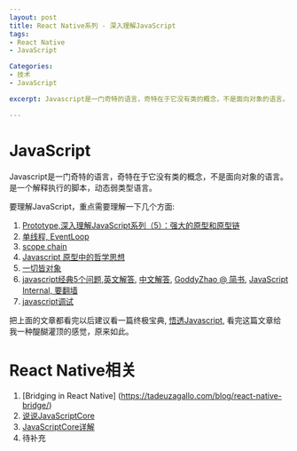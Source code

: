 ```yaml
---
layout: post
title: React Native系列 - 深入理解JavaScript
tags:
- React Native
- JavaScript

Categories:
- 技术
- JavaScript

excerpt: Javascript是一门奇特的语言，奇特在于它没有类的概念，不是面向对象的语言。是一个解释执行的脚本，动态弱类型语言。 当然，JavaScript被骂的也特别多，没办法，这门语言对整个互联网影响太深了，现在node.js, React Native起来以后整个生态圈跟庞大，只会有更多的人被迫跳到这个坑里来。

---
```


# JavaScript
Javascript是一门奇特的语言，奇特在于它没有类的概念，不是面向对象的语言。是一个解释执行的脚本，动态弱类型语言。

要理解JavaScript，重点需要理解一下几个方面:

1. [Prototype,深入理解JavaScript系列（5）：强大的原型和原型链](http://www.cnblogs.com/TomXu/archive/2012/01/05/2305453.html)
2. [单线程, EventLoop](http://www.ruanyifeng.com/blog/2014/10/event-loop.html)
3. [scope chain](http://www.cnblogs.com/riccc/archive/2008/02/15/javascript-object-model-execution-model.html)
4. [Javascript 原型中的哲学思想](http://huang-jerryc.com/2016/06/28/JavaScript%E5%8E%9F%E5%9E%8B%E4%B8%AD%E7%9A%84%E5%93%B2%E5%AD%A6%E6%80%9D%E6%83%B3/)
4. [一切皆对象](http://www.cnblogs.com/renlong0602/p/4391259.html)
5. [javascript经典5个问题](http://dmitry.baranovskiy.com/post/91403200),[英文解答](https://www.nczonline.net/blog/2010/01/26/answering-baranovskiys-javascript-quiz/), [中文解答](https://github.com/goddyZhao/GPosts/blob/master/javascript/JavaScript%E5%86%85%E9%83%A8%E5%8E%9F%E7%90%86%E5%AE%9E%E8%B7%B5%E2%80%94%E2%80%94%E7%9C%9F%E7%9A%84%E6%87%82JavaScript%E5%90%97%EF%BC%9F.md), [GoddyZhao @ 简书](http://www.jianshu.com/p/f411697d87ea), [JavaScript Internal, 要翻墙](http://goddyzhao.tumblr.com/JavaScript-Internal)
5. [javascript调试](http://www.ruanyifeng.com/blog/2011/03/firebug_console_tutorial.html)

把上面的文章都看完以后建议看一篇终极宝典, [悟透Javascript](http://www.cnblogs.com/leadzen/archive/2008/02/25/1073404.html), 看完这篇文章给我一种醍醐灌顶的感觉，原来如此。

# React Native相关

1. [Bridging in React Native] (https://tadeuzagallo.com/blog/react-native-bridge/)
2. [说说JavaScriptCore](http://www.jianshu.com/p/1328e15416f3)
3. [JavaScriptCore详解](https://github.com/xuwening/blog/blob/master/mdFile/javascriptCore%E8%AF%A6%E8%A7%A3.md)
4. 待补充
